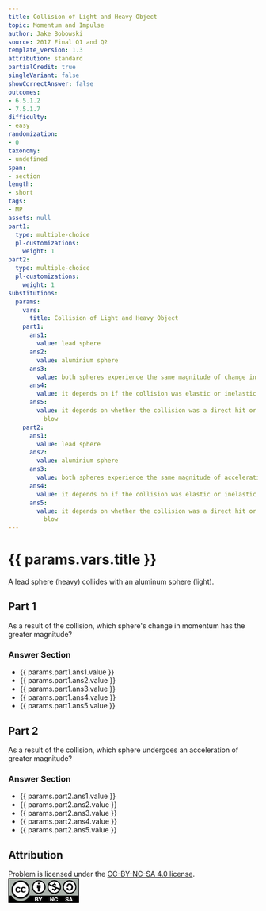 ```yaml
---
title: Collision of Light and Heavy Object
topic: Momentum and Impulse
author: Jake Bobowski
source: 2017 Final Q1 and Q2
template_version: 1.3
attribution: standard
partialCredit: true
singleVariant: false
showCorrectAnswer: false
outcomes:
- 6.5.1.2
- 7.5.1.7
difficulty:
- easy
randomization:
- 0
taxonomy:
- undefined
span:
- section
length:
- short
tags:
- MP
assets: null
part1:
  type: multiple-choice
  pl-customizations:
    weight: 1
part2:
  type: multiple-choice
  pl-customizations:
    weight: 1
substitutions:
  params:
    vars:
      title: Collision of Light and Heavy Object
    part1:
      ans1:
        value: lead sphere
      ans2:
        value: aluminium sphere
      ans3:
        value: both spheres experience the same magnitude of change in momentum
      ans4:
        value: it depends on if the collision was elastic or inelastic
      ans5:
        value: it depends on whether the collision was a direct hit or a glancing
          blow
    part2:
      ans1:
        value: lead sphere
      ans2:
        value: aluminium sphere
      ans3:
        value: both spheres experience the same magnitude of acceleration
      ans4:
        value: it depends on if the collision was elastic or inelastic
      ans5:
        value: it depends on whether the collision was a direct hit or a glancing
          blow
---
```

# {{ params.vars.title }}
A lead sphere (heavy) collides with an aluminum sphere (light).

## Part 1

As a result of the collision, which sphere's change in momentum has the greater magnitude?

### Answer Section

- {{ params.part1.ans1.value }}
- {{ params.part1.ans2.value }}
- {{ params.part1.ans3.value }}
- {{ params.part1.ans4.value }}
- {{ params.part1.ans5.value }}

## Part 2

As a result of the collision, which sphere undergoes an acceleration of greater magnitude?

### Answer Section

- {{ params.part2.ans1.value }}
- {{ params.part2.ans2.value }}
- {{ params.part2.ans3.value }}
- {{ params.part2.ans4.value }}
- {{ params.part2.ans5.value }}

## Attribution

Problem is licensed under the [CC-BY-NC-SA 4.0 license](https://creativecommons.org/licenses/by-nc-sa/4.0/).<br> ![The Creative Commons 4.0 license requiring attribution-BY, non-commercial-NC, and share-alike-SA license.](https://raw.githubusercontent.com/firasm/bits/master/by-nc-sa.png)